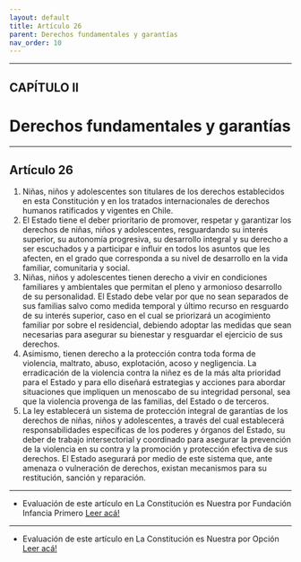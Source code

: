 ```yaml
---
layout: default
title: Artículo 26
parent: Derechos fundamentales y garantías
nav_order: 10
---
```


---

## CAPÍTULO II
# Derechos fundamentales y garantías

---

## Artículo 26

1. Niñas, niños y adolescentes son titulares de los derechos establecidos en esta Constitución y en los tratados internacionales de derechos humanos ratificados y vigentes en Chile.
2. El Estado tiene el deber prioritario de promover, respetar y garantizar los derechos de niñas, niños y adolescentes, resguardando su interés superior, su autonomía progresiva, su desarrollo integral y su derecho a ser escuchados y a participar e influir en todos los asuntos que les afecten, en el grado que corresponda a su nivel de desarrollo en la vida familiar, comunitaria y social.
3. Niñas, niños y adolescentes tienen derecho a vivir en condiciones familiares y ambientales que permitan el pleno y armonioso desarrollo de su personalidad. El Estado debe velar por que no sean separados de sus familias salvo como medida temporal y último recurso en resguardo de su interés superior, caso en el cual se priorizará un acogimiento familiar por sobre el residencial, debiendo adoptar las medidas que sean necesarias para asegurar su bienestar y resguardar el ejercicio de sus derechos.
4. Asimismo, tienen derecho a la protección contra toda forma de violencia, maltrato, abuso, explotación, acoso y negligencia. La erradicación de la violencia contra la niñez es de la más alta prioridad para el Estado y para ello diseñará estrategias y acciones para abordar situaciones que impliquen un menoscabo de su integridad personal, sea que la violencia provenga de las familias, del Estado o de terceros.
5. La ley establecerá un sistema de protección integral de garantías de los derechos de niñas, niños y adolescentes, a través del cual establecerá responsabilidades específicas de los poderes y órganos del Estado, su deber de trabajo intersectorial y coordinado para asegurar la prevención de la violencia en su contra y la promoción y protección efectiva de sus derechos.
El Estado asegurará por medio de este sistema que, ante amenaza o vulneración de derechos, existan mecanismos para su restitución, sanción y reparación.

---
- Evaluación de este artículo en La Constitución es Nuestra por Fundación Infancia Primero
<a target="_blank" href="https://laconstitucionesnuestra.cl/evaluaciones/verevaluaciones/5">Leer acá!</a>
---
- Evaluación de este artículo en La Constitución es Nuestra por Opción
<a target="_blank" href="https://laconstitucionesnuestra.cl/evaluaciones/verevaluaciones/29">Leer acá!</a>